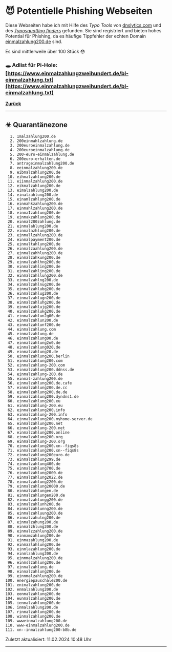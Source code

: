 # 😈 Potentielle Phishing Webseiten

Diese Webseiten habe ich mit Hilfe des *Typo Tools* von [dnslytics.com](https://dnslytics.com/domain-typos) und des [*Typosquatting finders*](https://typosquatting-finder.circl.lu/) gefunden. Sie sind registriert und bieten hohes Potential für Phishing, da es häufige Tippfehler der echten Domain [einmalzahlung200.de](https://einmalzahlung200.de) sind.

Es sind mittlerweile über 100 Stück 😳

### 🕳 Adlist für Pi-Hole: [https://www.einmalzahlungzweihundert.de/bl-einmalzahlung.txt](https://www.einmalzahlungzweihundert.de/bl-einmalzahlung.txt)

[**Zurück**](/)

---

## ☣ Quarantänezone

```text
  1. 1malzahlung200.de
  2. 200einmahlzahlung.de
  3. 200euroeinmalzahlung.de
  4. 200euroeinmalzahlung.de
  5. 200-euro-einmalzahlung.de
  6. 200euro-erhalten.de
  7. antrageinmalzahlung200.de
  8. eeinmalzahlung200.de
  9. eibmalzahlung200.de
 10. eihmalzahlung200.de
 11. eiinmalzahlung200.de
 12. eikmalzahlung200.de
 13. eimalzahlung200.de
 14. einalzahlung200.de
 15. einamlzahlung200.de
 16. einmahkzahlung200.de
 17. einmahlzahlung200.de
 18. einmaIzahlung200.de
 19. einmakzahlung200.de
 20. einmal200zahlung.de
 21. einmalahlung200.de
 22. einmalazhlung200.de
 23. einmallzahlung200.de
 24. einmalpayment200.de
 25. einmaltahlung200.de
 26. einmalzaahlung200.de
 27. einmalzahhlung200.de
 28. einmalzahkung200.de
 29. einmalzahlhng200.de
 30. einmalzahling200.de
 31. einmalzahljng200.de
 32. einmalzahllung200.de
 33. einmalzahlng200.de
 34. einmalzahlnug200.de
 35. einmalzahlubg200.de
 36. einmalzahlug200.de
 37. einmalzahlugn200.de
 38. einmalzahluhg200.de
 39. einmalzahlujg200.de
 40. einmalzahlukg200.de
 41. einmalzahlun2g00.de
 42. einmalzahlun200.de
 43. einmalzahlunf200.de
 44. einmalzahlung.com
 45. einmalzahlung.de
 46. einmalzahlung00.de
 47. einmalzahlung2o0.de
 48. einmalzahlung020.de
 49. einmalzahlung20.de
 50. einmalzahlung200.berlin
 51. einmalzahlung200.com
 52. einmalzahlung-200.com
 53. einmalzahlung200.ddnss.de
 54. einmalzahlung-200.de
 55. einmal-zahlung200.de
 56. einmalzahlung200.de.cafe
 57. einmalzahlung200.de.cc
 58. einmalzahlung200.de.de
 59. einmalzahlung200.dyndns1.de
 60. einmalzahlung200.eu
 61. einmalzahlung-200.eu
 62. einmalzahlung200.info
 63. einmalzahlung-200.info
 64. einmalzahlung200.myhome-server.de
 65. einmalzahlung200.net
 66. einmalzahlung-200.net
 67. einmalzahlung200.online
 68. einmalzahlung200.org
 69. einmalzahlung-200.org
 70. einmalzahlung200.xn--fiqs8s
 71. einmalzahlung200.xn--fiqs8s
 72. einmalzahlung200euro.de
 73. einmalzahlung299.de
 74. einmalzahlung400.de
 75. einmalzahlung700.de
 76. einmalzahlung2000.de
 77. einmalzahlung2022.de
 78. einmalzahlung2200.de
 79. einmalzahlung20000.de
 80. einmalzahlungen.de
 81. einmalzahlungen200.de
 82. einmalzahlungg200.de
 83. einmalzahlunh200.de
 84. einmalzahlunng200.de
 85. einmalzahluung200.de
 86. einmalzahulng200.de
 87. einmalzahung200.de
 88. einmalzhlung200.de
 89. einmalzzahlung200.de
 90. einmamzahlung200.de
 91. einmazahlung200.de
 92. einmazlahlung200.de
 93. einmlazahlung200.de
 94. einmlzahlung200.de
 95. einmmalzahlung200.de
 96. einmslzahlung200.de
 97. einnalzahlung.de
 98. einnalzahlung200.de
 99. einnmalzahlung200.de
100. energiepauschale200.de
101. enimalzahlung200.de
102. enmalzahlung200.de
103. eonmalzahlung200.de
104. eunmalzahlung200.de
105. ienmalzahlung200.de
106. inmalzahlung200.de
107. rinmalzahlung200.de
108. winmalzahlung200.de
109. wwweinmalzahlung200.de
110. www-einmalzahlung200.de
111. xn--inmalzahlung200-b8b.de
```

Zuletzt aktualisiert: 11.02.2024 10:48 Uhr

---
